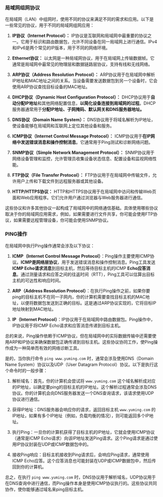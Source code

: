 ### 局域网组网协议

在局域网（LAN）中组网时，使用不同的协议来满足不同的需求和应用。以下是一些常见的协议，用于不同的局域网组网应用：

1. **IP协议（Internet Protocol）：** IP协议是互联网和局域网中最重要的协议之一。它用于标识和路由数据包，允许不同设备在同一局域网上进行通信。IPv4和IPv6是两个常见的IP版本，用于不同的网络环境。

2. **Ethernet协议：** 以太网是一种局域网协议，用于在局域网上传输数据帧。它通常是局域网中最常见的物理层和数据链路层协议，支持有线和无线网络。

3. **ARP协议（Address Resolution Protocol）：** ARP协议用于在局域网中解析IP地址和MAC地址之间的关系。当设备需要发送数据包到另一个设备时，它会使用ARP协议查找目标设备的MAC地址。

4. **DHCP协议（Dynamic Host Configuration Protocol）：** DHCP协议用于**自动分配IP地址**和其他网络配置信息，**以简化设备连接到局域网的过程**。DHCP服务器通常用于**分配IP地址、子网掩码、默认网关和DNS服务器地址。**

5. **DNS协议（Domain Name System）：** DNS协议用于将域名解析为IP地址，使设备能够在局域网和互联网上定位其他设备和服务。

6. **ICMP协议（Internet Control Message Protocol）：** ICMP协议用于**在IP网络中发送错误消息和操作控制消息**。它通常用于Ping测试和诊断网络问题。

7. **SNMP协议（Simple Network Management Protocol）：** SNMP协议用于网络设备管理和监控，允许管理员收集设备状态信息、配置设备和监视网络性能。

8. **FTP协议（File Transfer Protocol）：** FTP协议用于在局域网中传输文件，允许用户上传和下载文件到远程服务器或其他设备。

9. **HTTP/HTTPS协议：** HTTP和HTTPS协议用于在局域网中访问和传输Web页面和Web应用程序。它们允许用户通过浏览器与Web服务器进行通信。

这些协议和许多其他协议一起构成了局域网中的网络通信基础。具体使用哪些协议取决于你的局域网应用需求，例如，如果需要进行文件共享，你可能会使用FTP协议，如果需要远程管理设备，你可能会使用SNMP协议。

### PING操作

在局域网中执行Ping操作通常会涉及以下协议：

1. **ICMP（Internet Control Message Protocol）**：Ping操作主要使用ICMP协议。**ICMP是网络层协议**，用于发送错误消息和操作控制消息。Ping工具发送**ICMP Echo请求消息**到目标主机，然后等待目标主机的ICMP **Echo应答消息**。通过测量请求和应答之间的往返时间（RTT），Ping工具可以估算出目标主机的可达性和响应时间。

2. **ARP（Address Resolution Protocol）**：在执行Ping操作之前，如果你要ping的目标主机不在同一子网内，你的计算机需要查找目标主机的MAC地址，以便将数据包发送到正确的目标。这是通过ARP协议实现的，它将目标IP地址映射到MAC地址。

3. **IP（Internet Protocol）**：IP协议用于在局域网中路由数据包。Ping操作中，IP协议用于将ICMP Echo请求和应答消息传递到目标主机。

总的来说，Ping操作依赖于ICMP协议，但在局域网中的实际数据传输中还需要使用ARP和IP协议来确保数据包正确传递到目标主机。这些协议协同工作，使Ping操作成为一种简单而有效的网络诊断工具。

是的，当你执行命令 `ping www.yuming.com` 时，通常会涉及使用DNS（Domain Name System）协议以及UDP（User Datagram Protocol）协议。以下是执行这个命令时的一般步骤：

1. 解析域名：首先，你的计算机会尝试将 `www.yuming.com` 这个域名解析成对应的IP地址，以确定要ping的目标主机的IP地址。这个解析过程通常会涉及DNS协议。你的计算机会向DNS服务器发送一个DNS查询请求，该请求使用UDP协议进行通信。

2. 获得IP地址：DNS服务器会响应你的请求，返回目标主机 `www.yuming.com` 的IP地址，如果有多个IP地址（例如，负载均衡的情况），则可能返回多个IP地址。

3. 执行Ping：一旦你的计算机获得了目标主机的IP地址，它就会使用ICMP协议（通常是ICMP Echo请求）向该IP地址发送Ping请求。这个Ping请求是通过使用IP协议封装在UDP或ICMP数据包中的。

4. 接收Ping响应：目标主机接收到Ping请求后，会响应Ping请求，通常使用ICMP Echo应答。这个应答消息也可能封装在UDP或ICMP数据包中，然后传回到你的计算机。

总之，在执行 `ping www.yuming.com` 时，DNS协议用于解析域名，UDP协议用于在DNS查询中进行通信，而Ping操作本身是使用ICMP协议执行的。这些协议共同协作，使你能够通过域名来ping目标主机。